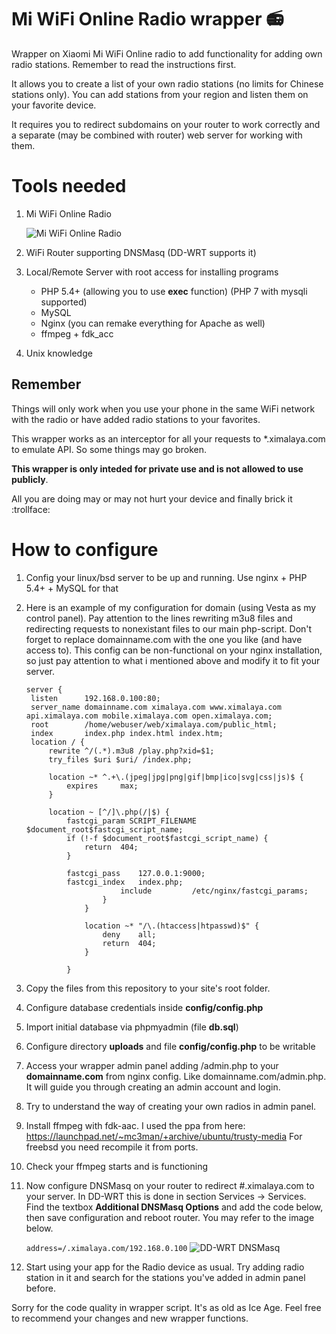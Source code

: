 # Mi WiFi Online Radio wrapper :radio:
Wrapper on Xiaomi Mi WiFi Online radio to add functionality for adding own radio stations. Remember to read the instructions first.

It allows you to create a list of your own radio stations (no limits for Chinese stations only). You can add stations from your region and listen them on your favorite device.

It requires you to redirect subdomains on your router to work correctly and a separate (may be combined with router) web server for working with them.

# Tools needed
1. Mi WiFi Online Radio

    ![Mi WiFi Online Radio](/images/xiaomi.jpg)

2. WiFi Router supporting DNSMasq (DD-WRT supports it)
3. Local/Remote Server with root access for installing programs
    - PHP 5.4+ (allowing you to use **exec** function) (PHP 7 with mysqli supported)
    - MySQL
    - Nginx (you can remake everything for Apache as well)
    - ffmpeg + fdk_acc
4. Unix knowledge

## Remember
Things will only work when you use your phone in the same WiFi network with the radio or have added radio stations to your 
favorites.

This wrapper works as an interceptor for all your requests to *.ximalaya.com to emulate API. So some things may go broken.

**This wrapper is only inteded for private use and is not allowed to use publicly**.

All you are doing may or may not hurt your device and finally brick it :trollface:


# How to configure

1. Config your linux/bsd server to be up and running. Use nginx + PHP 5.4+ + MySQL for that
2. Here is an example of my configuration for domain (using Vesta as my control panel). Pay attention to the lines rewriting m3u8 files and redirecting requests to nonexistant files to our main php-script. Don't forget to replace domainname.com with the one you like (and have access to). This config can be non-functional on your nginx installation, so just pay attention to what i mentioned above and modify it to fit your server.

    ```
    server {
     listen      192.168.0.100:80;
     server_name domainname.com ximalaya.com www.ximalaya.com api.ximalaya.com mobile.ximalaya.com open.ximalaya.com;
     root        /home/webuser/web/ximalaya.com/public_html;
     index       index.php index.html index.htm;
     location / {
         rewrite ^/(.*).m3u8 /play.php?xid=$1; 
         try_files $uri $uri/ /index.php;
 
         location ~* ^.+\.(jpeg|jpg|png|gif|bmp|ico|svg|css|js)$ {
             expires     max;
         }
 
         location ~ [^/]\.php(/|$) {
             fastcgi_param SCRIPT_FILENAME $document_root$fastcgi_script_name;
             if (!-f $document_root$fastcgi_script_name) {
                 return  404;
             }
 
             fastcgi_pass    127.0.0.1:9000;
             fastcgi_index   index.php;
                         include         /etc/nginx/fastcgi_params;
                     }
                 }

                 location ~* "/\.(htaccess|htpasswd)$" {
                     deny    all;
                     return  404;
                 }
             
             }
    ```
3. Copy the files from this repository to your site's root folder.
4. Configure database credentials inside **config/config.php**
5. Import initial database via phpmyadmin (file **db.sql**)
6. Configure directory **uploads** and file **config/config.php** to be writable
7. Access your wrapper admin panel adding /admin.php to your **domainname.com** from nginx config. Like domainname.com/admin.php. It will guide you through creating an admin account and login.
8. Try to understand the way of creating your own radios in admin panel.
9. Install ffmpeg with fdk-aac. I used the ppa from here: https://launchpad.net/~mc3man/+archive/ubuntu/trusty-media For freebsd you need recompile it from ports.
10. Check your ffmpeg starts and is functioning
11. Now configure DNSMasq on your router to redirect #.ximalaya.com to your server. In DD-WRT this is done in section Services -> Services. Find the textbox **Additional DNSMasq Options** and add the code below, then save configuration and reboot router. You may refer to the image below.

    `address=/.ximalaya.com/192.168.0.100`
    ![DD-WRT DNSMasq](/images/ddwrt.png)
12. Start using your app for the Radio device as usual. Try adding radio station in it and search for the stations you've added in admin panel before.

Sorry for the code quality in wrapper script. It's as old as Ice Age. Feel free to recommend your changes and new wrapper functions.
